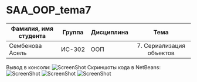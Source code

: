 # SAA_OOP_tema7

| Фамилия, имя студента | Группа    | Дисциплина  |Тема                              
| --------------------- |:---------:| ------------|:-----------------------:|
| Сембенова Асель       | ИС-302    | ООП         |7. Сериализация объектов |

Вывод в консоли:
![ScreenShot](console.png)
Скриншоты кода в NetBeans:
![ScreenShot](source-iphone.png)
![ScreenShot](source-seria1.png)
![ScreenShot](source-seria2.png)
